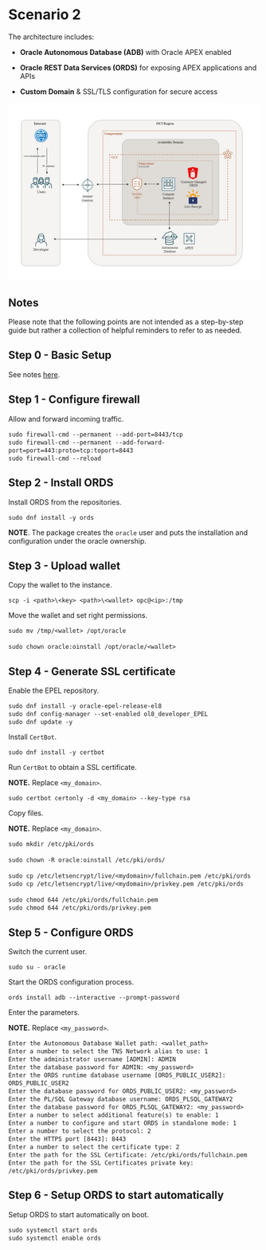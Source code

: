 # Scenario 2

The architecture includes:
- **Oracle Autonomous Database (ADB)** with Oracle APEX enabled
- **Oracle REST Data Services (ORDS)** for exposing APEX applications and APIs

- **Custom Domain** & SSL/TLS configuration for secure access

![Scenario 2](./images/scenario_2.png)

## Notes

Please note that the following points are not intended as a step-by-step guide but rather a collection of helpful reminders to refer to as needed.

## Step 0 - Basic Setup

See notes [here](./basic_setup.md).

## Step 1 - Configure firewall

Allow and forward incoming traffic.

```
sudo firewall-cmd --permanent --add-port=8443/tcp
sudo firewall-cmd --permanent --add-forward-port=port=443:proto=tcp:toport=8443
sudo firewall-cmd --reload
```

## Step 2 - Install ORDS

Install ORDS from the repositories.

```
sudo dnf install -y ords
```

**NOTE**. The package creates the ```oracle``` user and puts the installation and configuration under the oracle ownership.

## Step 3 - Upload wallet

Copy the wallet to the instance.

```
scp -i <path>\<key> <path>\<wallet> opc@<ip>:/tmp
```

Move the wallet and set right permissions.

```
sudo mv /tmp/<wallet> /opt/oracle

sudo chown oracle:oinstall /opt/oracle/<wallet>
```

## Step 4 - Generate SSL certificate

Enable the EPEL repository.

```
sudo dnf install -y oracle-epel-release-el8
sudo dnf config-manager --set-enabled ol8_developer_EPEL
sudo dnf update -y
```

Install ```CertBot```.

```
sudo dnf install -y certbot
```

Run ```CertBot``` to obtain a SSL certificate.

**NOTE.** Replace ```<my_domain>```.

```
sudo certbot certonly -d <my_domain> --key-type rsa
```

Copy files.

**NOTE.** Replace ```<my_domain>```.

```
sudo mkdir /etc/pki/ords

sudo chown -R oracle:oinstall /etc/pki/ords/   

sudo cp /etc/letsencrypt/live/<mydomain>/fullchain.pem /etc/pki/ords
sudo cp /etc/letsencrypt/live/<mydomain>/privkey.pem /etc/pki/ords

sudo chmod 644 /etc/pki/ords/fullchain.pem
sudo chmod 644 /etc/pki/ords/privkey.pem
```

## Step 5 - Configure ORDS

Switch the current user.

```
sudo su - oracle
```

Start the ORDS configuration process. 

```
ords install adb --interactive --prompt-password
```

Enter the parameters.

**NOTE.** Replace ```<my_password>```.

```
Enter the Autonomous Database Wallet path: <wallet_path>
Enter a number to select the TNS Network alias to use: 1
Enter the administrator username [ADMIN]: ADMIN
Enter the database password for ADMIN: <my_password>
Enter the ORDS runtime database username [ORDS_PUBLIC_USER2]: ORDS_PUBLIC_USER2
Enter the database password for ORDS_PUBLIC_USER2: <my_password>
Enter the PL/SQL Gateway database username: ORDS_PLSQL_GATEWAY2
Enter the database password for ORDS_PLSQL_GATEWAY2: <my_password>
Enter a number to select additional feature(s) to enable: 1
Enter a number to configure and start ORDS in standalone mode: 1
Enter a number to select the protocol: 2
Enter the HTTPS port [8443]: 8443
Enter a number to select the certificate type: 2
Enter the path for the SSL Certificate: /etc/pki/ords/fullchain.pem
Enter the path for the SSL Certificates private key: /etc/pki/ords/privkey.pem
```

## Step 6 - Setup ORDS to start automatically

Setup ORDS to start automatically on boot.

```
sudo systemctl start ords
sudo systemctl enable ords
```